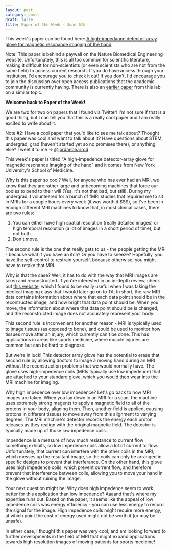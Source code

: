 ```yaml
---
layout: post
category: posts
draft: false
title: Paper of the Week - June 6th
---
```


This week's paper can be found here: [A high-impedance detector-array glove for magnetic resonance imaging of the hand](https://www.nature.com/articles/s41551-018-0233-y)

Note: This paper is behind a paywall on the Nature Biomedical Engineering website. Unfortunately, this is all too common for scientific literature, making it difficult for non-scientists (or even scientists who are not from 
the same field) to access current research. If you do have access through your institution, I'd encourage you to check it out! If you don't, I'd encourage you to join the discussion over open access publications that the academic community 
is currently having. There is also an [earlier paper](https://arxiv.org/pdf/1709.03416.pdf) from this lab on a similar topic. 

 **Welcome back to Paper of the Week!**

We are two for two on papers that I found via Twitter! I'm not sure if that is a good thing, but I can tell you that this is a really cool paper
and I am really excited to write about it. 

Note #2: Have a cool paper that you'd like to see me talk about? Thought this paper was cool and want to talk about it? Have questions about 
STEM, undergrad, grad (haven't started yet so no promises there), or anything else? Tweet it to me -> [@jordanbharrod](https://twitter.com/jordanbharrod)

This week's paper is titled "A high-impedence detector-array glove for magnetic resonance imaging of the hand" and it comes from New York University's School of Medicine. 

Why is this paper so cool? Well, for anyone who has ever had an MRI, we know that they are rather large and unbecoming machines that force our bodies to 
bend to their will (Yes, it's not that bad, but still). During my undergrad, I volunteered for a bunch of fMRI studies that required me to sit in MRIs for a couple hours every week (it was worth it $$$), so 
I've been in enough different MRI machines to know that, in most clinical cases, there are two rules: 

1. You can either have high spatial resolution (really detailed images) or high temporal resolution (a lot of images in a short period of time), but 
not both. 
2. Don't move. 

The second rule is the one that really gets to us - the people getting the MRI - because what if you have an itch? Or you have to sneeze? 
Hopefully, you have the self-control to restrain yourself, because otherwise, you might have to retake that MRI. 

Why is that the case? Well, it has to do with the way that MRI images are taken and reconstructed. If you're interested in an in-depth review, 
check out [this website](http://mriquestions.com/index.html), which I found to be really useful when I was taking the medical imaging class that 
I would later go on to TA. In short, the raw MRI data contains information about where that each data point should be in the recontructed image, and how bright that data point should be. 
When you move, the information about where that data point should be is changed, and the reconstructed image does not accurately represent your body. 

This second rule is inconvenient for another reason - MRI is typically used to image tissues (as opposed to bone), and could be used to monitor 
how tissues move after an injury, which currently can't be done. This has applications in areas like sports medicine, where muscle injuries are common 
but can be hard to diagnose. 

But we're in luck! This detector array glove has the potential to erase that second rule by allowing doctors to image a moving hand during an MRI without the reconstruction 
problems that we would normally have. The glove uses high-impedence coils (MRIs typically use low impedence) that are attached to your standard glove, which you would 
then wear into the MRI machine for imaging. 

Why high impedence over low impedence? Let's go back to how MRI images are taken. When you lay down in an MRI for a scan, the machine uses extremely strong magents to apply 
a magnetic field to all of the protons in your body, aligning them. Then, another field is applied, causing protons in different tissues to 
move away from this alignment to varying degrees. The MRI machine's detector records the energy each proton releases as they realign with the original magnetic field. The detector is 
typically made up of those low impedence coils. 

Impendence is a measure of how much resistance to current flow something exhibits, so low impedence 
coils allow a lot of current to flow. Unfortunately, that current can interfere with the other coils in the MRI, which messes up the resultant image, so the coils can only be arranged 
in specific designs to prevent that interferance. On the other hand, this glove uses high impedence coils, which prevent current flow, and therefore prevent that interference between coils, 
allowing you to move your hand in the glove without ruining the image. 

Your next question might be: Why does high impedence seem to work better for this application than low impedence? Aaaand that's where my expertise runs out. 
Based on the paper, it seems like the appeal of low impedence coils was energy efficiency - you can use less energy to record the signal for the image. High impedence coils 
might require more energy, at which point the cost of energy used might not be worth it (or may be unsafe). 

In either case, I thought this paper was very cool, and am looking forward to further developments in the field of MRI that might expand applications towards 
high resolution images of moving patients for sports medicine!
